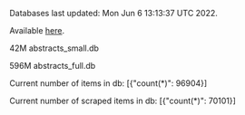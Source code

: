 Databases last updated: Mon Jun  6 13:13:37 UTC 2022. 

Available [here](https://github.com/cbeauhilton/ash-db/releases).


42M	abstracts_small.db

596M	abstracts_full.db

Current number of items in db:
[{"count(*)": 96904}]

Current number of scraped items in db:
[{"count(*)": 70101}]

